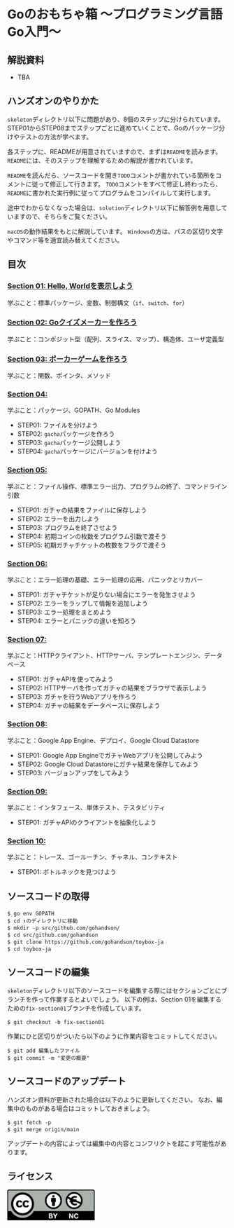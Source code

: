 # Goのおもちゃ箱 〜プログラミング言語Go入門〜

## 解説資料

* TBA

## ハンズオンのやりかた

`skeleton`ディレクトリ以下に問題があり、8個のステップに分けられています。
STEP01からSTEP08までステップごとに進めていくことで、Goのパッケージ分けやテストの方法が学べます。

各ステップに、READMEが用意されていますので、まずは`README`を読みます。
`README`には、そのステップを理解するための解説が書かれています。

`README`を読んだら、ソースコードを開き`TODO`コメントが書かれている箇所をコメントに従って修正して行きます。
`TODO`コメントをすべて修正し終わったら、`README`に書かれた実行例に従ってプログラムをコンパイルして実行します。

途中でわからなくなった場合は、`solution`ディレクトリ以下に解答例を用意していますので、そちらをご覧ください。

`macOS`の動作結果をもとに解説しています。
`Windows`の方は、パスの区切り文字やコマンド等を適宜読み替えてください。


## 目次

### [Section 01: Hello, Worldを表示しよう](./skeleton/section01)

学ぶこと：標準パッケージ、変数、制御構文（`if`、`switch`、`for`）

### [Section 02: Goクイズメーカーを作ろう](./skeleton/section02)

学ぶこと：コンポジット型（配列、スライス、マップ）、構造体、ユーザ定義型

### [Section 03: ポーカーゲームを作ろう](./skeleton/section03)

学ぶこと：関数、ポインタ、メソッド

### [Section 04: ](./skeleton/section04)

学ぶこと：パッケージ、GOPATH、Go Modules

* STEP01: ファイルを分けよう
* STEP02: `gacha`パッケージを作ろう
* STEP03: `gacha`パッケージ公開しよう
* STEP04: `gacha`パッケージにバージョンを付けよう

### [Section 05: ](./skeleton/section05)

学ぶこと：ファイル操作、標準エラー出力、プログラムの終了、コマンドライン引数

* STEP01: ガチャの結果をファイルに保存しよう
* STEP02: エラーを出力しよう
* STEP03: プログラムを終了させよう
* STEP04: 初期コインの枚数をプログラム引数で渡そう
* STEP05: 初期ガチャチケットの枚数をフラグで渡そう

### [Section 06: ](./skeleton/section06)

学ぶこと：エラー処理の基礎、エラー処理の応用、パニックとリカバー

* STEP01: ガチャチケットが足りない場合にエラーを発生させよう
* STEP02: エラーをラップして情報を追加しよう
* STEP03: エラー処理をまとめよう
* STEP04: エラーとパニックの違いを知ろう

### [Section 07: ](./skeleton/section07)

学ぶこと：HTTPクライアント、HTTPサーバ、テンプレートエンジン、データベース

* STEP01: ガチャAPIを使ってみよう
* STEP02: HTTPサーバを作ってガチャの結果をブラウザで表示しよう
* STEP03: ガチャを行うWebアプリを作ろう
* STEP04: ガチャの結果をデータベースに保存しよう

### [Section 08: ](./skeleton/section08)

学ぶこと：Google App Engine、デプロイ、Google Cloud Datastore

* STEP01: Google App EngineでガチャWebアプリを公開してみよう
* STEP02: Google Cloud Datastoreにガチャ結果を保存してみよう
* STEP03: バージョンアップをしてみよう

### [Section 09: ](./skeleton/section09)

学ぶこと：インタフェース、単体テスト、テスタビリティ

* STEP01: ガチャAPIのクライアントを抽象化しよう

### [Section 10: ](./skeleton/section10)

学ぶこと：トレース、ゴールーチン、チャネル、コンテキスト

* STEP01: ボトルネックを見つけよう

## ソースコードの取得

```
$ go env GOPATH
$ cd ↑のディレクトリに移動
$ mkdir -p src/github.com/gohandson/
$ cd src/github.com/gohandson
$ git clone https://github.com/gohandson/toybox-ja
$ cd toybox-ja
```

## ソースコードの編集

`skeleton`ディレクトリ以下のソースコードを編集する際にはセクションごとにブランチを作って作業するとよいでしょう。
以下の例は、Section 01を編集するための`fix-section01`ブランチを作成しています。

```
$ git checkout -b fix-section01
```

作業にひと区切りがついたら以下のように作業内容をコミットしてください。

```
$ git add 編集したファイル
$ git commit -m "変更の概要"
```

## ソースコードのアップデート

ハンズオン資料が更新された場合は以下のように更新してください。
なお、編集中のものがある場合はコミットしておきましょう。

```
$ git fetch -p
$ git merge origin/main 
```

アップデートの内容によっては編集中の内容とコンフリクトを起こす可能性があります。

## ライセンス

<a href="https://creativecommons.org/licenses/by-nc/4.0/legalcode.ja">
	<img width="200" src="by-nc.eu.png">
</a>
